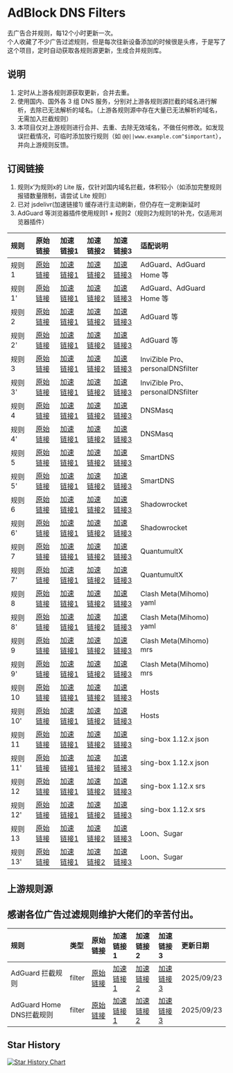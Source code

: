 # AdBlock DNS Filters
去广告合并规则，每12个小时更新一次。  
个人收藏了不少广告过滤规则，但是每次往新设备添加的时候很是头疼，于是写了这个项目，定时自动获取各规则源更新，生成合并规则库。

## 说明
1. 定时从上游各规则源获取更新，合并去重。
2. 使用国内、国外各 3 组 DNS 服务，分别对上游各规则源拦截的域名进行解析，去除已无法解析的域名。（上游各规则源中存在大量已无法解析的域名，无需加入拦截规则）
3. 本项目仅对上游规则进行合并、去重、去除无效域名，不做任何修改。如发现误拦截情况，可临时添加放行规则（如 `@@||www.example.com^$important`），并向上游规则反馈。

## 订阅链接
1. 规则x’为规则x的 Lite 版，仅针对国内域名拦截，体积较小（如添加完整规则报错数量限制，请尝试 Lite 规则）
2. 已对 jsdelivr(加速链接1) 缓存进行主动刷新，但仍存在一定刷新延时
3. AdGuard 等浏览器插件使用规则1 + 规则2（规则2为规则1的补充，仅适用浏览器插件）

| 规则 | 原始链接 | 加速链接1 | 加速链接2 | 加速链接3 | 适配说明 |
|:-|:-|:-|:-|:-|:-|
| 规则1 | [原始链接](https://raw.githubusercontent.com/QSDR2s1d/AdRules/main/rules/adblockdns.txt) | [加速链接1](https://gcore.jsdelivr.net/gh/QSDR2s1d/AdRules@main/rules/adblockdns.txt) | [加速链接2](https://github.boki.moe/https://raw.githubusercontent.com/QSDR2s1d/AdRules/main/rules/adblockdns.txt) | [加速链接3](https://ghfast.top/https://raw.githubusercontent.com/QSDR2s1d/AdRules/main/rules/adblockdns.txt) | AdGuard、AdGuard Home 等 |
| 规则1' | [原始链接](https://raw.githubusercontent.com/QSDR2s1d/AdRules/main/rules/adblockdnslite.txt) | [加速链接1](https://gcore.jsdelivr.net/gh/QSDR2s1d/AdRules@main/rules/adblockdnslite.txt) | [加速链接2](https://github.boki.moe/https://raw.githubusercontent.com/QSDR2s1d/AdRules/main/rules/adblockdnslite.txt) | [加速链接3](https://ghfast.top/https://raw.githubusercontent.com/QSDR2s1d/AdRules/main/rules/adblockdnslite.txt) | AdGuard、AdGuard Home 等 |
| 规则2 | [原始链接](https://raw.githubusercontent.com/QSDR2s1d/AdRules/main/rules/adblockfilters.txt) | [加速链接1](https://gcore.jsdelivr.net/gh/QSDR2s1d/AdRules@main/rules/adblockfilters.txt) | [加速链接2](https://github.boki.moe/https://raw.githubusercontent.com/QSDR2s1d/AdRules/main/rules/adblockfilters.txt) | [加速链接3](https://ghfast.top/https://raw.githubusercontent.com/QSDR2s1d/AdRules/main/rules/adblockfilters.txt) | AdGuard 等 |
| 规则2' | [原始链接](https://raw.githubusercontent.com/QSDR2s1d/AdRules/main/rules/adblockfilterslite.txt) | [加速链接1](https://gcore.jsdelivr.net/gh/QSDR2s1d/AdRules@main/rules/adblockfilterslite.txt) | [加速链接2](https://github.boki.moe/https://raw.githubusercontent.com/QSDR2s1d/AdRules/main/rules/adblockfilterslite.txt) | [加速链接3](https://ghfast.top/https://raw.githubusercontent.com/QSDR2s1d/AdRules/main/rules/adblockfilterslite.txt) | AdGuard 等 |
| 规则3 | [原始链接](https://raw.githubusercontent.com/QSDR2s1d/AdRules/main/rules/adblockdomain.txt) | [加速链接1](https://gcore.jsdelivr.net/gh/QSDR2s1d/AdRules@main/rules/adblockdomain.txt) | [加速链接2](https://github.boki.moe/https://raw.githubusercontent.com/QSDR2s1d/AdRules/main/rules/adblockdomain.txt) | [加速链接3](https://ghfast.top/https://raw.githubusercontent.com/QSDR2s1d/AdRules/main/rules/adblockdomain.txt) | InviZible Pro、personalDNSfilter |
| 规则3' | [原始链接](https://raw.githubusercontent.com/QSDR2s1d/AdRules/main/rules/adblockdomainlite.txt) | [加速链接1](https://gcore.jsdelivr.net/gh/QSDR2s1d/AdRules@main/rules/adblockdomainlite.txt) | [加速链接2](https://github.boki.moe/https://raw.githubusercontent.com/QSDR2s1d/AdRules/main/rules/adblockdomainlite.txt) | [加速链接3](https://ghfast.top/https://raw.githubusercontent.com/QSDR2s1d/AdRules/main/rules/adblockdomainlite.txt) | InviZible Pro、personalDNSfilter |
| 规则4 | [原始链接](https://raw.githubusercontent.com/QSDR2s1d/AdRules/main/rules/adblockdnsmasq.txt) | [加速链接1](https://gcore.jsdelivr.net/gh/QSDR2s1d/AdRules@main/rules/adblockdnsmasq.txt) | [加速链接2](https://github.boki.moe/https://raw.githubusercontent.com/QSDR2s1d/AdRules/main/rules/adblockdnsmasq.txt) | [加速链接3](https://ghfast.top/https://raw.githubusercontent.com/QSDR2s1d/AdRules/main/rules/adblockdnsmasq.txt) | DNSMasq |
| 规则4' | [原始链接](https://raw.githubusercontent.com/QSDR2s1d/AdRules/main/rules/adblockdnsmasqlite.txt) | [加速链接1](https://gcore.jsdelivr.net/gh/QSDR2s1d/AdRules@main/rules/adblockdnsmasqlite.txt) | [加速链接2](https://github.boki.moe/https://raw.githubusercontent.com/QSDR2s1d/AdRules/main/rules/adblockdnsmasqlite.txt) | [加速链接3](https://ghfast.top/https://raw.githubusercontent.com/QSDR2s1d/AdRules/main/rules/adblockdnsmasqlite.txt) | DNSMasq |
| 规则5 | [原始链接](https://raw.githubusercontent.com/QSDR2s1d/AdRules/main/rules/adblocksmartdns.conf) | [加速链接1](https://gcore.jsdelivr.net/gh/QSDR2s1d/AdRules@main/rules/adblocksmartdns.conf) | [加速链接2](https://github.boki.moe/https://raw.githubusercontent.com/QSDR2s1d/AdRules/main/rules/adblocksmartdns.conf) | [加速链接3](https://ghfast.top/https://raw.githubusercontent.com/QSDR2s1d/AdRules/main/rules/adblocksmartdns.conf) | SmartDNS |
| 规则5' | [原始链接](https://raw.githubusercontent.com/QSDR2s1d/AdRules/main/rules/adblocksmartdnslite.conf) | [加速链接1](https://gcore.jsdelivr.net/gh/QSDR2s1d/AdRules@main/rules/adblocksmartdnslite.conf) | [加速链接2](https://github.boki.moe/https://raw.githubusercontent.com/QSDR2s1d/AdRules/main/rules/adblocksmartdnslite.conf) | [加速链接3](https://ghfast.top/https://raw.githubusercontent.com/QSDR2s1d/AdRules/main/rules/adblocksmartdnslite.conf) | SmartDNS |
| 规则6 | [原始链接](https://raw.githubusercontent.com/QSDR2s1d/AdRules/main/rules/adblockclash.list) | [加速链接1](https://gcore.jsdelivr.net/gh/QSDR2s1d/AdRules@main/rules/adblockclash.list) | [加速链接2](https://github.boki.moe/https://raw.githubusercontent.com/QSDR2s1d/AdRules/main/rules/adblockclash.list) | [加速链接3](https://ghfast.top/https://raw.githubusercontent.com/QSDR2s1d/AdRules/main/rules/adblockclash.list) | Shadowrocket |
| 规则6' | [原始链接](https://raw.githubusercontent.com/QSDR2s1d/AdRules/main/rules/adblockclashlite.list) | [加速链接1](https://gcore.jsdelivr.net/gh/QSDR2s1d/AdRules@main/rules/adblockclashlite.list) | [加速链接2](https://github.boki.moe/https://raw.githubusercontent.com/QSDR2s1d/AdRules/main/rules/adblockclashlite.list) | [加速链接3](https://ghfast.top/https://raw.githubusercontent.com/QSDR2s1d/AdRules/main/rules/adblockclashlite.list) | Shadowrocket |
| 规则7 | [原始链接](https://raw.githubusercontent.com/QSDR2s1d/AdRules/main/rules/adblockqx.conf) | [加速链接1](https://gcore.jsdelivr.net/gh/QSDR2s1d/AdRules@main/rules/adblockqx.conf) | [加速链接2](https://github.boki.moe/https://raw.githubusercontent.com/QSDR2s1d/AdRules/main/rules/adblockqx.conf) | [加速链接3](https://ghfast.top/https://raw.githubusercontent.com/QSDR2s1d/AdRules/main/rules/adblockqx.conf) | QuantumultX |
| 规则7' | [原始链接](https://raw.githubusercontent.com/QSDR2s1d/AdRules/main/rules/adblockqxlite.conf) | [加速链接1](https://gcore.jsdelivr.net/gh/QSDR2s1d/AdRules@main/rules/adblockqxlite.conf) | [加速链接2](https://github.boki.moe/https://raw.githubusercontent.com/QSDR2s1d/AdRules/main/rules/adblockqxlite.conf) | [加速链接3](https://ghfast.top/https://raw.githubusercontent.com/QSDR2s1d/AdRules/main/rules/adblockqxlite.conf) | QuantumultX |
| 规则8 | [原始链接](https://raw.githubusercontent.com/QSDR2s1d/AdRules/main/rules/adblockmihomo.yaml) | [加速链接1](https://gcore.jsdelivr.net/gh/QSDR2s1d/AdRules@main/rules/adblockmihomo.yaml) | [加速链接2](https://github.boki.moe/https://raw.githubusercontent.com/QSDR2s1d/AdRules/main/rules/adblockmihomo.yaml) | [加速链接3](https://ghfast.top/https://raw.githubusercontent.com/QSDR2s1d/AdRules/main/rules/adblockmihomo.yaml) | Clash Meta(Mihomo) yaml |
| 规则8' | [原始链接](https://raw.githubusercontent.com/QSDR2s1d/AdRules/main/rules/adblockmihomolite.yaml) | [加速链接1](https://gcore.jsdelivr.net/gh/QSDR2s1d/AdRules@main/rules/adblockmihomolite.yaml) | [加速链接2](https://github.boki.moe/https://raw.githubusercontent.com/QSDR2s1d/AdRules/main/rules/adblockmihomolite.yaml) | [加速链接3](https://ghfast.top/https://raw.githubusercontent.com/QSDR2s1d/AdRules/main/rules/adblockmihomolite.yaml) | Clash Meta(Mihomo) yaml |
| 规则9 | [原始链接](https://raw.githubusercontent.com/QSDR2s1d/AdRules/main/rules/adblockmihomo.mrs) | [加速链接1](https://gcore.jsdelivr.net/gh/QSDR2s1d/AdRules@main/rules/adblockmihomo.mrs) | [加速链接2](https://github.boki.moe/https://raw.githubusercontent.com/QSDR2s1d/AdRules/main/rules/adblockmihomo.mrs) | [加速链接3](https://ghfast.top/https://raw.githubusercontent.com/QSDR2s1d/AdRules/main/rules/adblockmihomo.mrs) | Clash Meta(Mihomo) mrs |
| 规则9' | [原始链接](https://raw.githubusercontent.com/QSDR2s1d/AdRules/main/rules/adblockmihomolite.mrs) | [加速链接1](https://gcore.jsdelivr.net/gh/QSDR2s1d/AdRules@main/rules/adblockmihomolite.mrs) | [加速链接2](https://github.boki.moe/https://raw.githubusercontent.com/QSDR2s1d/AdRules/main/rules/adblockmihomolite.mrs) | [加速链接3](https://ghfast.top/https://raw.githubusercontent.com/QSDR2s1d/AdRules/main/rules/adblockmihomolite.mrs) | Clash Meta(Mihomo) mrs |
| 规则10 | [原始链接](https://raw.githubusercontent.com/QSDR2s1d/AdRules/main/rules/adblockhosts.txt) | [加速链接1](https://gcore.jsdelivr.net/gh/QSDR2s1d/AdRules@main/rules/adblockhosts.txt) | [加速链接2](https://github.boki.moe/https://raw.githubusercontent.com/QSDR2s1d/AdRules/main/rules/adblockhosts.txt) | [加速链接3](https://ghfast.top/https://raw.githubusercontent.com/QSDR2s1d/AdRules/main/rules/adblockhosts.txt) | Hosts |
| 规则10' | [原始链接](https://raw.githubusercontent.com/QSDR2s1d/AdRules/main/rules/adblockhostslite.txt) | [加速链接1](https://gcore.jsdelivr.net/gh/QSDR2s1d/AdRules@main/rules/adblockhostslite.txt) | [加速链接2](https://github.boki.moe/https://raw.githubusercontent.com/QSDR2s1d/AdRules/main/rules/adblockhostslite.txt) | [加速链接3](https://ghfast.top/https://raw.githubusercontent.com/QSDR2s1d/AdRules/main/rules/adblockhostslite.txt) | Hosts |
| 规则11 | [原始链接](https://raw.githubusercontent.com/QSDR2s1d/AdRules/main/rules/adblocksingbox.json) | [加速链接1](https://gcore.jsdelivr.net/gh/QSDR2s1d/AdRules@main/rules/adblocksingbox.json) | [加速链接2](https://github.boki.moe/https://raw.githubusercontent.com/QSDR2s1d/AdRules/main/rules/adblocksingbox.json) | [加速链接3](https://ghfast.top/https://raw.githubusercontent.com/QSDR2s1d/AdRules/main/rules/adblocksingbox.json) | sing-box 1.12.x json |
| 规则11' | [原始链接](https://raw.githubusercontent.com/QSDR2s1d/AdRules/main/rules/adblocksingboxlite.json) | [加速链接1](https://gcore.jsdelivr.net/gh/QSDR2s1d/AdRules@main/rules/adblocksingboxlite.json) | [加速链接2](https://github.boki.moe/https://raw.githubusercontent.com/QSDR2s1d/AdRules/main/rules/adblocksingboxlite.json) | [加速链接3](https://ghfast.top/https://raw.githubusercontent.com/QSDR2s1d/AdRules/main/rules/adblocksingboxlite.json) | sing-box 1.12.x json |
| 规则12 | [原始链接](https://raw.githubusercontent.com/QSDR2s1d/AdRules/main/rules/adblocksingbox.srs) | [加速链接1](https://gcore.jsdelivr.net/gh/QSDR2s1d/AdRules@main/rules/adblocksingbox.srs) | [加速链接2](https://github.boki.moe/https://raw.githubusercontent.com/QSDR2s1d/AdRules/main/rules/adblocksingbox.srs) | [加速链接3](https://ghfast.top/https://raw.githubusercontent.com/QSDR2s1d/AdRules/main/rules/adblocksingbox.srs) | sing-box 1.12.x srs |
| 规则12' | [原始链接](https://raw.githubusercontent.com/QSDR2s1d/AdRules/main/rules/adblocksingboxlite.srs) | [加速链接1](https://gcore.jsdelivr.net/gh/QSDR2s1d/AdRules@main/rules/adblocksingboxlite.srs) | [加速链接2](https://github.boki.moe/https://raw.githubusercontent.com/QSDR2s1d/AdRules/main/rules/adblocksingboxlite.srs) | [加速链接3](https://ghfast.top/https://raw.githubusercontent.com/QSDR2s1d/AdRules/main/rules/adblocksingboxlite.srs) | sing-box 1.12.x srs |
| 规则13 | [原始链接](https://raw.githubusercontent.com/QSDR2s1d/AdRules/main/rules/adblockloon.list) | [加速链接1](https://gcore.jsdelivr.net/gh/QSDR2s1d/AdRules@main/rules/adblockloon.list) | [加速链接2](https://github.boki.moe/https://raw.githubusercontent.com/QSDR2s1d/AdRules/main/rules/adblockloon.list) | [加速链接3](https://ghfast.top/https://raw.githubusercontent.com/QSDR2s1d/AdRules/main/rules/adblockloon.list) | Loon、Sugar |
| 规则13' | [原始链接](https://raw.githubusercontent.com/QSDR2s1d/AdRules/main/rules/adblockloonlite.list) | [加速链接1](https://gcore.jsdelivr.net/gh/QSDR2s1d/AdRules@main/rules/adblockloonlite.list) | [加速链接2](https://github.boki.moe/https://raw.githubusercontent.com/QSDR2s1d/AdRules/main/rules/adblockloonlite.list) | [加速链接3](https://ghfast.top/https://raw.githubusercontent.com/QSDR2s1d/AdRules/main/rules/adblockloonlite.list) | Loon、Sugar |

## 上游规则源
## 感谢各位广告过滤规则维护大佬们的辛苦付出。

| 规则 | 类型 | 原始链接 | 加速链接1 | 加速链接2 | 加速链接3 | 更新日期 |
|:-|:-|:-|:-|:-|:-|:-|
| AdGuard 拦截规则 | filter | [原始链接](https://raw.githubusercontent.com/QSDR2s1d/Ad_Rules/master/data/rules/adblock.txt) | [加速链接1](https://gcore.jsdelivr.net/gh/QSDR2s1d/AdRules@main/rules/AdGuard_拦截规则.txt) | [加速链接2](https://github.boki.moe/https://raw.githubusercontent.com/QSDR2s1d/AdRules/main/rules/AdGuard_拦截规则.txt) | [加速链接3](https://ghfast.top/https://raw.githubusercontent.com/QSDR2s1d/AdRules/main/rules/AdGuard_拦截规则.txt) | 2025/09/23 |
| AdGuard Home DNS拦截规则 | filter | [原始链接](https://raw.githubusercontent.com/QSDR2s1d/Ad_Rules/master/data/rules/dns.txt) | [加速链接1](https://gcore.jsdelivr.net/gh/QSDR2s1d/AdRules@main/rules/AdGuard_Home_DNS拦截规则.txt) | [加速链接2](https://github.boki.moe/https://raw.githubusercontent.com/QSDR2s1d/AdRules/main/rules/AdGuard_Home_DNS拦截规则.txt) | [加速链接3](https://ghfast.top/https://raw.githubusercontent.com/QSDR2s1d/AdRules/main/rules/AdGuard_Home_DNS拦截规则.txt) | 2025/09/23 |

## Star History
[![Star History Chart](https://api.star-history.com/svg?repos=QSDR2s1d/AdRules&type=Date)](https://star-history.com/#QSDR2s1d/AdRules&Date)
